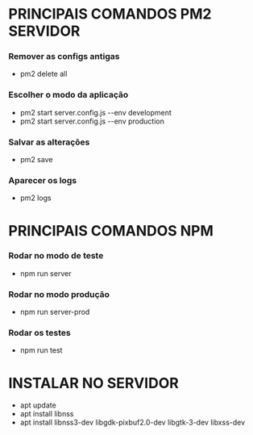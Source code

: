 # PRINCIPAIS COMANDOS PM2 SERVIDOR

### Remover as configs antigas
- pm2 delete all

### Escolher o modo da aplicação
- pm2 start server.config.js --env development
- pm2 start server.config.js --env production

### Salvar as alterações
- pm2 save

### Aparecer os logs
- pm2 logs

# PRINCIPAIS COMANDOS NPM

### Rodar no modo de teste
- npm run server

### Rodar no modo produção
- npm run server-prod

### Rodar os testes
- npm run test

# INSTALAR NO SERVIDOR
- apt update
- apt install libnss
- apt install libnss3-dev libgdk-pixbuf2.0-dev libgtk-3-dev libxss-dev